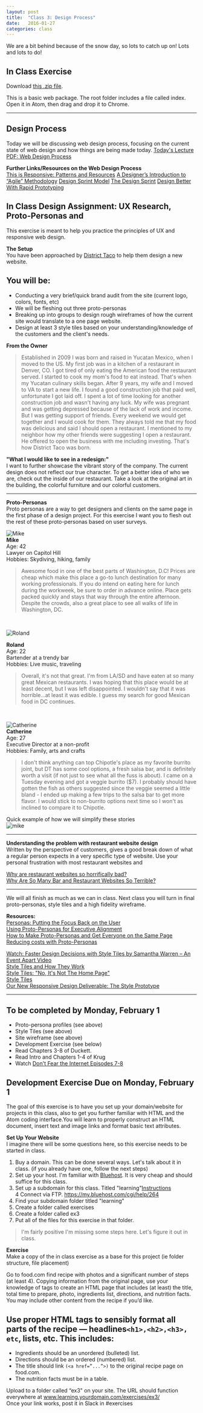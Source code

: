 ```yaml
---
layout: post
title:  "Class 3: Design Process"
date:   2016-01-27
categories: class
---
```


We are a bit behind because of the snow day, so lots to catch up on! Lots and lots to do!

In Class Exercise
------
Download [this .zip file](https://www.dropbox.com/s/x2xsfc4rip5gk2h/exercise-2.zip?dl=0).

This is a basic web package. The root folder includes a file called index. Open it in Atom, then drag and drop it to Chrome.

---

Design Process
------


Today we will be discussing web design process, focusing on the current state of web design and how things are being made today.
[Today's Lecture PDF: Web Design Process](https://www.dropbox.com/s/m5oz7jivqy7wp5c/web_design_process.pdf?dl=0)


**Further Links/Resources on the Web Design Process**  
[This is Responsive: Patterns and Resources](https://bradfrost.github.io/this-is-responsive/)
[A Designer’s Introduction to “Agile” Methodology](http://webdesign.tutsplus.com/articles/a-designers-introduction-to-agile-methodology--cms-23349)
[Design Sprint Model](https://developers.google.com/design-sprint/downloads/DesignSprintMethods.pdf)
[The Design Sprint](http://www.gv.com/sprint/)
[Design Better With Rapid Prototyping](https://www.smashingmagazine.com/2010/06/design-better-faster-with-rapid-prototyping/)


In Class Design Assignment: UX Research, Proto-Personas and
------

This exercise is meant to help you practice the principles of UX and responsive web design.

**The Setup**  
You have been approached by [District Taco](http://www.districttaco.com/) to help them design a new website.


You will be:
----

* Conducting a very brief/quick brand audit from the site (current logo, colors, fonts, etc)  
* We will be fleshing out three proto-personas  
* Breaking up into groups to design rough wireframes of how the current site would translate to a one page website.
* Design at least 3 style tiles based on your understanding/knowledge of the customers and the client's needs.  



**From the Owner**
<blockquote>Established in 2009 I was born and raised in Yucatan Mexico, when I moved to the US. My first job was in a kitchen of a restaurant in Denver,
CO. I got tired of only eating the American food the restaurant served. I started to cook my mom's food to eat instead.  That's when my Yucatan culinary skills began. After 9 years, my wife and I moved to VA to start a new life.  I found a good construction job that paid well, unfortunate I got laid off. I spent a lot of time looking for another construction job and wasn't having any luck. My wife was pregnant and was getting depressed because of the lack of work and income. But I was getting support of friends. Every weekend we would get together and I would cook for them.  They always told me that my food was delicious and said I should open a restaurant.  I mentioned to my neighbor how my other friends were suggesting I open a restaurant. He offered to open the business with me including investing.  That's how District Taco was born.</blockquote>

**"What I would like to see in a redesign:"**  
I want to further showcase the vibrant story of the company. The current design does not reflect our true character. To get a better idea of who we are, check out the inside of our restaurant. Take a look at the original art in the building, the colorful furniture and our colorful customers.

---

**Proto-Personas**  
Proto personas are a way to get designers and clients on the same page in the first phase of a design project. For this exercise I want you to flesh out the rest of these proto-personas based on user surveys.


![Mike](https://randomuser.me/api/portraits/med/men/68.jpg)  
**Mike**  
Age: 42  
Lawyer on Capitol Hill  
Hobbies: Skydiving, hiking, family  
<blockquote> Awesome food in one of the best parts of Washington, D.C! Prices are cheap which make this place a go-to lunch destination for many working professionals. If you do intend on eating here for lunch during the workweek, be sure to order in advance online. Place gets packed quickly and stays that way through the entire afternoon. Despite the crowds, also a great place to see all walks of life in Washington, DC.</blockquote>
<br>

![Roland](https://randomuser.me/api/portraits/med/men/44.jpg)  

**Roland**  
Age: 22  
Bartender at a trendy bar   
Hobbies: Live music, traveling  
<blockquote>Overall, it's not that great. I'm from LA/SD and have eaten at so many great Mexican restaurants. I was hoping that this place would be at least decent, but I was left disappointed. I wouldn't say that it was horrible...at least it was edible. I guess my search for good Mexican food in DC continues.</blockquote>
<br>

![Catherine](https://randomuser.me/api/portraits/med/women/72.jpg)  
**Catherine**  
Age: 27  
Executive Director at a non-profit  
Hobbies: Family, arts and crafts  
<blockquote>  I don't think anything can top Chipotle's place as my favorite burrito joint, but DT has some cool options, a fresh salsa bar, and is definitely worth a visit (if not just to see what all the fuss is about). I came on a Tuesday evening and got a veggie burrito ($7). I probably should have gotten the fish as others suggested since the veggie seemed a little bland - I ended up making a few trips to the salsa bar to get more flavor. I would stick to non-burrito options next time so I won't as inclined to compare it to Chipotle.</blockquote>


Quick example of how we will simplify these stories  
![mike](https://photos-3.dropbox.com/t/2/AACow5w0cpgYdNFICXb17LPrOnKwxbllEH25SDJKkPXerw/12/25741860/png/32x32/1/_/1/2/Screenshot%202016-01-27%2001.07.37.png/ELTpsBMYyscCIAcoBw/cX0oUfMk5Tjk8jVNAqJ4AcrfT2baOzZUDFJcB3k7jMQ?size=2048x1536&size_mode=3)

---
**Understanding the problem with restaurant website design**  
Written by the perspective of customers, gives a good break down of what a regular person expects in a very specific type of website. Use your personal frustration with most restaurant websites and

[Why are restaurant websites so horrifically bad?](http://www.slate.com/articles/technology/technology/2011/08/overdone.single.html)  
[Why Are So Many Bar and Restaurant Websites So Terrible?](http://www.esquire.com/food-drink/restaurants/a35466/bars-restaurants-terrible-websites/)

---

We will all finish as much as we can in class. Next class you will turn in final proto-personas, style tiles and a high fidelity wireframe.

**Resources:**  
[Personas: Putting the Focus Back on the User](http://www.uxbooth.com/articles/personas-putting-the-focus-back-on-the-user/)  
[Using Proto-Personas for Executive Alignment](http://uxmag.com/articles/using-proto-personas-for-executive-alignment)  
[How to Make Proto-Personas and Get Everyone on the Same Page](http://www.dtelepathy.com/blog/?p=15793)  
[Reducing costs with Proto-Personas](http://uxoslo.com/2013/10/14/proto-personas/)  

[Watch: Faster Design Decisions with Style Tiles by Samantha Warren – An Event Apart Video](https://vimeo.com/115992327)  
[Style Tiles and How They Work](http://alistapart.com/article/style-tiles-and-how-they-work)  
[Style Tiles: "No, It's Not The Home Page"](https://echo.co/blog/style-tiles-no-its-not-home-page)  
[Style Tiles](http://styletil.es/)  
[Our New Responsive Design Deliverable: The Style Prototype](http://seesparkbox.com/foundry/our_new_responsive_design_deliverable_the_style_prototype)  

---



To be completed by Monday, February 1
------
* Proto-persona profiles (see above)
* Style Tiles (see above)
* Site wireframe (see above)
* Development Exercise (see below)
* Read Chapters 3-8 of Duckett.
* Read Intro and Chapters 1-4 of Krug
* Watch [Don't Fear the Internet Episodes 7-8](http://www.dontfeartheinternet.com/)


Development Exercise Due on Monday, February 1
-----
The goal of this exercise is to have you set up your domain/website for projects in this class, also to get you further familiar with HTML and the Atom coding interface.You will learn to properly construct an HTML document, insert text and image links and format basic text attributes.

**Set Up Your Website**  
I imagine there will be some questions here, so this exercise needs to be started in class.
<br>

1. Buy a domain. This can be done several ways. Let's talk about it in class. (if you already have one, follow the next steps)
2. Set up your host. I'm familiar with [Bluehost](https://www.bluehost.com). It is very cheap and should suffice for this class.  
3. Set up a subdomain for this class. Titled "learning"[Instructions](https://my.bluehost.com/cgi/help/274)  
4 Connect via FTP. https://my.bluehost.com/cgi/help/264  
5. Find your subdomain folder titled "learning"  
6. Create a folder called exercises  
7. Create a folder called ex3  
8. Put all of the files for this exercise in that folder.  

>I'm fairly positive I'm missing some steps here. Let's figure it out in class.


**Exercise**  
Make a copy of the in class exercise as a base for this project (ie folder structure, file placement)

Go to food.com find recipe with photos and a significant number of steps (at least 4).
Copying information from the original page, use your knowledge of tags to create an HTML page that includes (at
least) the title, total time to prepare, photo, ingredients list, directions, and nutrition facts. You may include other
content from the recipe if you’d like.

Use proper HTML tags to sensibly format all parts of the recipe — headlines```<h1>,<h2>,<h3>, etc```, lists, etc. This includes:  
------

* Ingredients should be an unordered (bulleted) list.
* Directions should be an ordered (numbered) list.  
* The title should link ```(<a href=”...”>)``` to the original recipe page on food.com.  
* The nutrition facts must be in a table.  


Upload to a folder called “ex3" on your site. The URL should function everywhere at
www.learning.yourdomain.com/exercises/ex3/  
Once your link works, post it in Slack in #exercises  

